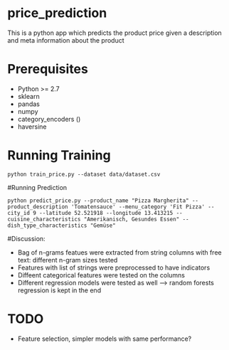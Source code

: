 # price_prediction
This is a python app which predicts the product price given a description and meta information about the product

# Prerequisites
- Python >= 2.7
- sklearn
- pandas
- numpy
- category_encoders ()
- haversine

# Running Training
```
python train_price.py --dataset data/dataset.csv
```

#Running Prediction
```
python predict_price.py --product_name "Pizza Margherita" --product_description 'Tomatensauce' --menu_category 'Fit Pizza' --city_id 9 --latitude 52.521918 --longitude 13.413215 --cuisine_characteristics "Amerikanisch, Gesundes Essen" --dish_type_characteristics "Gemüse"
```

#Discussion:
- Bag of n-grams featues were extracted from string columns with free text: different n-gram sizes tested
- Features with list of strings were preprocessed to have indicators
- Diffeent categorical features were tested on the columns
- Different regression models were tested as well --> random forests regression is kept in the end

# TODO
- Feature selection, simpler models with same performance?
